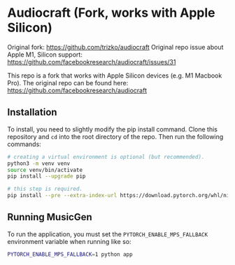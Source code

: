 # Audiocraft (Fork, works with Apple Silicon)

Original fork: https://github.com/trizko/audiocraft
Original repo issue about Apple M1, Silicon support: https://github.com/facebookresearch/audiocraft/issues/31

This repo is a fork that works with Apple Silicon devices (e.g. M1 Macbook Pro). The original repo can be found here: https://github.com/facebookresearch/audiocraft

## Installation

To install, you need to slightly modify the pip install command. Clone this repository and `cd` into the root directory of the repo. Then run the following commands:
```bash
# creating a virtual environment is optional (but recommended).
python3 -m venv venv
source venv/bin/activate
pip install --upgrade pip

# this step is required.
pip install --pre --extra-index-url https://download.pytorch.org/whl/nightly/cpu -e .
```

## Running MusicGen
To run the application, you must set the `PYTORCH_ENABLE_MPS_FALLBACK` environment variable when running like so:
```bash
PYTORCH_ENABLE_MPS_FALLBACK=1 python app
```